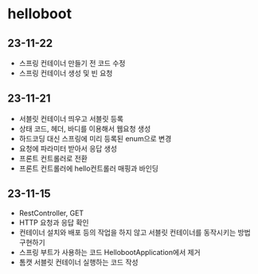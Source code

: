 # helloboot
## 23-11-22
- 스프링 컨테이너 만들기 전 코드 수정
- 스프링 컨테이너 생성 및 빈 요청

## 23-11-21
- 서블릿 컨테이너 띄우고 서블릿 등록
- 상태 코드, 헤더, 바디를 이용해서 웹요청 생성
- 하드코딩 대신 스프링에 미리 등록된 enum으로 변경
- 요청에 파라미터 받아서 응답 생성
- 프론트 컨트롤러로 전환
- 프론트 컨트롤러에 hello컨트롤러 매핑과 바인딩

## 23-11-15
- RestController, GET
- HTTP 요청과 응답 확인
- 컨테이너 설치와 배포 등의 작업을 하지 않고 서블릿 컨테이너를 동작시키는 방법 구현하기
- 스프링 부트가 사용하는 코드 HellobootApplication에서 제거
- 톰캣 서블릿 컨테이너 실행하는 코드 작성